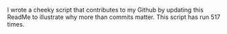 I wrote a cheeky script that contributes to my Github by updating this ReadMe to illustrate why more than commits matter. This script has run 517 times.